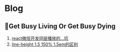 
# Blog
## Get Busy Living Or Get Busy Dying
1. [react微信开发同层播放的...坑](https://github.com/fygethub/blog/issues/2)
2. [line-height 1.5 150% 1.5em的区别](https://github.com/fygethub/blog/issues/4)